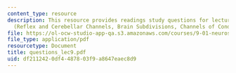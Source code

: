 ```yaml
---
content_type: resource
description: This resource provides readings study questions for lectures 9 and 10
  (Reflex and Cerebellar Channels, Brain Subdivisions, Channels of Conduction)
file: https://ol-ocw-studio-app-qa.s3.amazonaws.com/courses/9-01-neuroscience-and-behavior-fall-2003/df2112420df4487803f9a8647eaec8d9_questions_lec9.pdf
file_type: application/pdf
resourcetype: Document
title: questions_lec9.pdf
uid: df211242-0df4-4878-03f9-a8647eaec8d9
---
```

